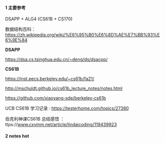 
#### 1 主要参考

DSAPP + ALG4 (CS61B + CS170)

数据结构百科： https://zh.wikipedia.org/wiki/%E6%95%B0%E6%8D%AE%E7%BB%93%E6%9E%84


**DSAPP**

https://dsa.cs.tsinghua.edu.cn/~deng/ds/dsacpp/

**CS61B**

https://inst.eecs.berkeley.edu/~cs61b/fa21/

http://mschuldt.github.io/cs61b_lecture_notes/notes.html

https://github.com/xiaoyang-sde/berkeley-cs61b

UCB CS61B 学习记录 : https://testerhome.com/topics/27380

伯克利神课CS61B 总结感悟 ：ttps://www.cxymm.net/article/lindaicoding/119439923

#### 2 notes hot
